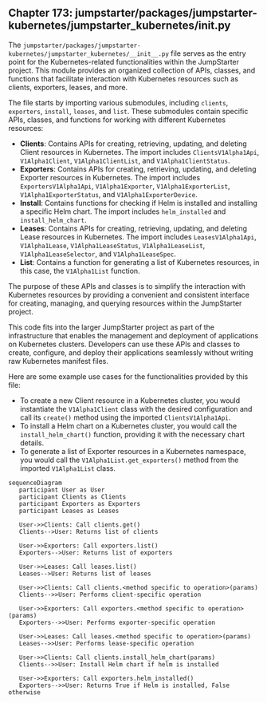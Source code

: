 ## Chapter 173: jumpstarter/packages/jumpstarter-kubernetes/jumpstarter_kubernetes/__init__.py

 The `jumpstarter/packages/jumpstarter-kubernetes/jumpstarter_kubernetes/__init__.py` file serves as the entry point for the Kubernetes-related functionalities within the JumpStarter project. This module provides an organized collection of APIs, classes, and functions that facilitate interaction with Kubernetes resources such as clients, exporters, leases, and more.

   The file starts by importing various submodules, including `clients`, `exporters`, `install`, `leases`, and `list`. These submodules contain specific APIs, classes, and functions for working with different Kubernetes resources:

   - **Clients**: Contains APIs for creating, retrieving, updating, and deleting Client resources in Kubernetes. The import includes `ClientsV1Alpha1Api`, `V1Alpha1Client`, `V1Alpha1ClientList`, and `V1Alpha1ClientStatus`.
   - **Exporters**: Contains APIs for creating, retrieving, updating, and deleting Exporter resources in Kubernetes. The import includes `ExportersV1Alpha1Api`, `V1Alpha1Exporter`, `V1Alpha1ExporterList`, `V1Alpha1ExporterStatus`, and `V1Alpha1ExporterDevice`.
   - **Install**: Contains functions for checking if Helm is installed and installing a specific Helm chart. The import includes `helm_installed` and `install_helm_chart`.
   - **Leases**: Contains APIs for creating, retrieving, updating, and deleting Lease resources in Kubernetes. The import includes `LeasesV1Alpha1Api`, `V1Alpha1Lease`, `V1Alpha1LeaseStatus`, `V1Alpha1LeaseList`, `V1Alpha1LeaseSelector`, and `V1Alpha1LeaseSpec`.
   - **List**: Contains a function for generating a list of Kubernetes resources, in this case, the `V1Alpha1List` function.

   The purpose of these APIs and classes is to simplify the interaction with Kubernetes resources by providing a convenient and consistent interface for creating, managing, and querying resources within the JumpStarter project.

   This code fits into the larger JumpStarter project as part of the infrastructure that enables the management and deployment of applications on Kubernetes clusters. Developers can use these APIs and classes to create, configure, and deploy their applications seamlessly without writing raw Kubernetes manifest files.

   Here are some example use cases for the functionalities provided by this file:

   - To create a new Client resource in a Kubernetes cluster, you would instantiate the `V1Alpha1Client` class with the desired configuration and call its `create()` method using the imported `ClientsV1Alpha1Api`.
   - To install a Helm chart on a Kubernetes cluster, you would call the `install_helm_chart()` function, providing it with the necessary chart details.
   - To generate a list of Exporter resources in a Kubernetes namespace, you would call the `V1Alpha1List.get_exporters()` method from the imported `V1Alpha1List` class.

 ```mermaid
sequenceDiagram
    participant User as User
    participant Clients as Clients
    participant Exporters as Exporters
    participant Leases as Leases

    User->>Clients: Call clients.get()
    Clients-->User: Returns list of clients

    User->>Exporters: Call exporters.list()
    Exporters-->User: Returns list of exporters

    User->>Leases: Call leases.list()
    Leases-->User: Returns list of leases

    User->>Clients: Call clients.<method specific to operation>(params)
    Clients-->>User: Performs client-specific operation

    User->>Exporters: Call exporters.<method specific to operation>(params)
    Exporters-->>User: Performs exporter-specific operation

    User->>Leases: Call leases.<method specific to operation>(params)
    Leases-->>User: Performs lease-specific operation

    User->>Clients: Call clients.install_helm_chart(params)
    Clients-->>User: Install Helm chart if helm is installed

    User->>Exporters: Call exporters.helm_installed()
    Exporters-->>User: Returns True if Helm is installed, False otherwise
```